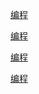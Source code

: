 [编程](C++.md ':include')

[编程](Python.md ':include')

[编程](Ubuntu常用命令.md ':include')

[编程](Matlab.md ':include')

<!-- - [C++](编程/C++.md)
- [Python](编程/Python.md)
- [Linux常用命令](编程/Ubuntu常用命令.md)
- [Matlab](Matlab.md) -->